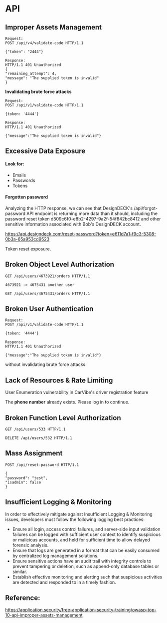 # API

## Improper Assets Management

```http
Request:
POST /api/v4/validate-code HTTP/1.1

{"token": "2444"}

Response:
HTTP/1.1 401 Unauthorized
{
"remaining_attempt": 4,
"message": "The supplied token is invalid"
}
```

**Invalidating brute force attacks**

```http
Request:
POST /api/v1/validate-code HTTP/1.1

{token: '4444'}

Response:
HTTP/1.1 401 Unauthorized

{"message":"The supplied token is invalid"}
```

## Excessive Data Exposure

#### Look for:

* Emails
* Passwords
* Tokens

#### Forgotten password

Analyzing the HTTP response, we can see that DesignDECK's /api/forgot-password API endpoint is returning more data than it should, including the password reset token d509c6f0-e8b2-4297-9a2f-54f842bc8412 and other sensitive information associated with Bob's DesignDECK account.

https://api.designdeck.com/reset-password?token=e611d7a1-f9c3-5308-0b3a-65a953cd9523

Token reset exposure.

## Broken Object Level Authorization

```http
GET /api/users/4673921/orders HTTP/1.1

4673921 -> 4675431 another user

GET /api/users/4675431/orders HTTP/1.1
```

## Broken User Authentication

```http
Request:
POST /api/v1/validate-code HTTP/1.1

{token: '4444'}

Response:
HTTP/1.1 401 Unauthorized

{"message":"The supplied token is invalid"}
```

without invalidating brute force attacks

## Lack of Resources & Rate Limiting

 User Enumeration vulnerability in CarVibe's driver registration feature
 
 The **phone number** already exists. Please log in to continue.

## Broken Function Level Authorization

```http
GET /api/users/533 HTTP/1.1
```

```http
DELETE /api/users/532 HTTP/1.1
```

## Mass Assignment

```http
POST /api/reset-password HTTP/1.1

{
"password": "test",
"isadmin": false
}
```

## Insufficient Logging & Monitoring

In order to effectively mitigate against Insufficient Logging & Monitoring issues, developers must follow the following logging best practices:

* Ensure all login, access control failures, and server-side input validation failures can be logged with sufficient user context to identify suspicious or malicious accounts, and held for sufficient time to allow delayed forensic analysis.
* Ensure that logs are generated in a format that can be easily consumed by centralized log management solutions.
* Ensure sensitive actions have an audit trail with integrity controls to prevent tampering or deletion, such as append-only database tables or similar.
* Establish effective monitoring and alerting such that suspicious activities are detected and responded to in a timely fashion.


## Reference:

https://application.security/free-application-security-training/owasp-top-10-api-improper-assets-management
